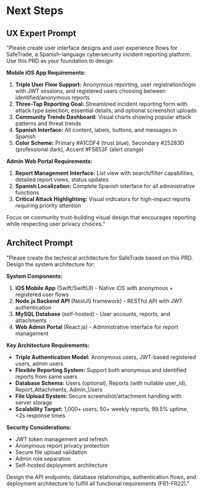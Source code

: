 # Next Steps

## UX Expert Prompt

"Please create user interface designs and user experience flows for SafeTrade, a Spanish-language cybersecurity incident reporting platform. Use this PRD as your foundation to design:

**Mobile iOS App Requirements:**
1. **Triple User Flow Support:** Anonymous reporting, user registration/login with JWT sessions, and registered users choosing between identified/anonymous reports
2. **Three-Tap Reporting Goal:** Streamlined incident reporting form with attack type selection, essential details, and optional screenshot uploads
3. **Community Trends Dashboard:** Visual charts showing popular attack patterns and threat trends
4. **Spanish Interface:** All content, labels, buttons, and messages in Spanish
5. **Color Scheme:** Primary #A1CDF4 (trust blue), Secondary #25283D (professional dark), Accent #F5853F (alert orange)

**Admin Web Portal Requirements:**
1. **Report Management Interface:** List view with search/filter capabilities, detailed report views, status updates
2. **Spanish Localization:** Complete Spanish interface for all administrative functions
3. **Critical Attack Highlighting:** Visual indicators for high-impact reports requiring priority attention

Focus on community trust-building visual design that encourages reporting while respecting user privacy choices."

## Architect Prompt

"Please create the technical architecture for SafeTrade based on this PRD. Design the system architecture for:

**System Components:**
1. **iOS Mobile App** (Swift/SwiftUI) - Native iOS with anonymous + registered user flows
2. **Node.js Backend API** (NestJS framework) - RESTful API with JWT authentication
3. **MySQL Database** (self-hosted) - User accounts, reports, and attachments
4. **Web Admin Portal** (React.js) - Administrative interface for report management

**Key Architecture Requirements:**
- **Triple Authentication Model:** Anonymous users, JWT-based registered users, admin users
- **Flexible Reporting System:** Support both anonymous and identified reports from same users
- **Database Schema:** Users (optional), Reports (with nullable user_id), Report_Attachments, Admin_Users
- **File Upload System:** Secure screenshot/attachment handling with server storage
- **Scalability Target:** 1,000+ users, 50+ weekly reports, 99.5% uptime, <2s response times

**Security Considerations:**
- JWT token management and refresh
- Anonymous report privacy protection
- Secure file upload validation
- Admin role separation
- Self-hosted deployment architecture

Design the API endpoints, database relationships, authentication flows, and deployment architecture to fulfill all functional requirements (FR1-FR22)."